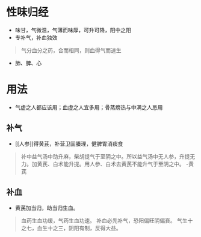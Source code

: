# 性味归经
- 味甘，气微温，气薄而味厚，可升可降，阳中之阳
- 专补气，补血独效
>气分血分之药，合而相同，则血得气而速生
- 肺、脾、心
# 用法
- 气虚之人都应该用；血虚之人宜多用；骨蒸痨热与中满之人忌用
## 补气
- [[人参]]得黄芪，补营卫固腠理，健脾胃消痰食
>补中益气汤中助升麻，柴胡提气于至阴之中。所以益气汤中无人参，升提无力。加黄芪、白术能升提。用人参、白术去黄芪不能升气于至阴之中。
-黄芪 
## 补血
- 黄芪加当归，助当归生血。
>血药生血功缓，气药生血功速。
>补血必先补气，恐阳偏旺阴偏衰。
>气生十之七，血生十之三，阴阳有制，反得大益。


